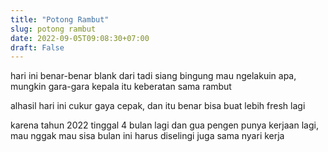 ```yaml
---
title: "Potong Rambut"
slug: potong rambut
date: 2022-09-05T09:08:30+07:00
draft: False
---
```


hari ini benar-benar blank dari tadi siang bingung mau ngelakuin apa, mungkin gara-gara kepala itu keberatan sama rambut

alhasil hari ini cukur gaya cepak, dan itu benar bisa buat lebih fresh lagi

karena tahun 2022 tinggal  4 bulan lagi dan gua pengen punya kerjaan lagi, mau nggak mau sisa bulan ini harus diselingi juga sama nyari kerja